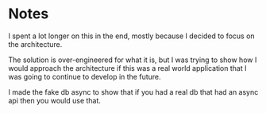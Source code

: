 # Notes

I spent a lot longer on this in the end, mostly because I decided to focus on the architecture.

The solution is over-engineered for what it is, but I was trying to show how I would approach the architecture if this was a real world application that I was going to continue to develop in the future.

I made the fake db async to show that if you had a real db that had an async api then you would use that.
